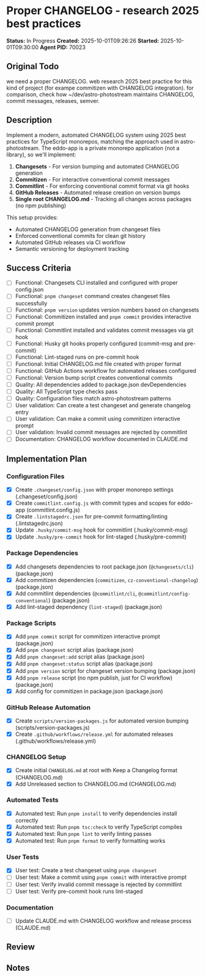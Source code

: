 # Proper CHANGELOG - research 2025 best practices

**Status:** In Progress
**Created:** 2025-10-01T09:26:26
**Started:** 2025-10-01T09:30:00
**Agent PID:** 70023

## Original Todo

we need a proper CHANGELOG. web research 2025 best practice for this kind of project (for exampe commitizen with CHANGELOG integration). for comparison, check how ~/dev/astro-photostream maintains CHANGELOG, commit messages, releases, semver.

## Description

Implement a modern, automated CHANGELOG system using 2025 best practices for TypeScript monorepos, matching the approach used in astro-photostream. The eddo-app is a private monorepo application (not a library), so we'll implement:

1. **Changesets** - For version bumping and automated CHANGELOG generation
2. **Commitizen** - For interactive conventional commit messages
3. **Commitlint** - For enforcing conventional commit format via git hooks
4. **GitHub Releases** - Automated release creation on version bumps
5. **Single root CHANGELOG.md** - Tracking all changes across packages (no npm publishing)

This setup provides:

- Automated CHANGELOG generation from changeset files
- Enforced conventional commits for clean git history
- Automated GitHub releases via CI workflow
- Semantic versioning for deployment tracking

## Success Criteria

- [ ] Functional: Changesets CLI installed and configured with proper config.json
- [ ] Functional: `pnpm changeset` command creates changeset files successfully
- [ ] Functional: `pnpm version` updates version numbers based on changesets
- [ ] Functional: Commitizen installed and `pnpm commit` provides interactive commit prompt
- [ ] Functional: Commitlint installed and validates commit messages via git hook
- [ ] Functional: Husky git hooks properly configured (commit-msg and pre-commit)
- [ ] Functional: Lint-staged runs on pre-commit hook
- [ ] Functional: Initial CHANGELOG.md file created with proper format
- [ ] Functional: GitHub Actions workflow for automated releases configured
- [ ] Functional: Version bump script creates conventional commits
- [ ] Quality: All dependencies added to package.json devDependencies
- [ ] Quality: All TypeScript type checks pass
- [ ] Quality: Configuration files match astro-photostream patterns
- [ ] User validation: Can create a test changeset and generate changelog entry
- [ ] User validation: Can make a commit using commitizen interactive prompt
- [ ] User validation: Invalid commit messages are rejected by commitlint
- [ ] Documentation: CHANGELOG workflow documented in CLAUDE.md

## Implementation Plan

### Configuration Files

- [x] Create `.changeset/config.json` with proper monorepo settings (.changeset/config.json)
- [x] Create `commitlint.config.js` with commit types and scopes for eddo-app (commitlint.config.js)
- [x] Create `.lintstagedrc.json` for pre-commit formatting/linting (.lintstagedrc.json)
- [x] Update `.husky/commit-msg` hook for commitlint (.husky/commit-msg)
- [x] Update `.husky/pre-commit` hook for lint-staged (.husky/pre-commit)

### Package Dependencies

- [x] Add changesets dependencies to root package.json (`@changesets/cli`) (package.json)
- [x] Add commitizen dependencies (`commitizen`, `cz-conventional-changelog`) (package.json)
- [x] Add commitlint dependencies (`@commitlint/cli`, `@commitlint/config-conventional`) (package.json)
- [x] Add lint-staged dependency (`lint-staged`) (package.json)

### Package Scripts

- [x] Add `pnpm commit` script for commitizen interactive prompt (package.json)
- [x] Add `pnpm changeset` script alias (package.json)
- [x] Add `pnpm changeset:add` script alias (package.json)
- [x] Add `pnpm changeset:status` script alias (package.json)
- [x] Add `pnpm version` script for changeset version bumping (package.json)
- [x] Add `pnpm release` script (no npm publish, just for CI workflow) (package.json)
- [x] Add config for commitizen in package.json (package.json)

### GitHub Release Automation

- [x] Create `scripts/version-packages.js` for automated version bumping (scripts/version-packages.js)
- [x] Create `.github/workflows/release.yml` for automated releases (.github/workflows/release.yml)

### CHANGELOG Setup

- [x] Create initial `CHANGELOG.md` at root with Keep a Changelog format (CHANGELOG.md)
- [x] Add Unreleased section to CHANGELOG.md (CHANGELOG.md)

### Automated Tests

- [x] Automated test: Run `pnpm install` to verify dependencies install correctly
- [x] Automated test: Run `pnpm tsc:check` to verify TypeScript compiles
- [x] Automated test: Run `pnpm lint` to verify linting passes
- [x] Automated test: Run `pnpm format` to verify formatting works

### User Tests

- [x] User test: Create a test changeset using `pnpm changeset`
- [ ] User test: Make a commit using `pnpm commit` with interactive prompt
- [ ] User test: Verify invalid commit message is rejected by commitlint
- [ ] User test: Verify pre-commit hook runs lint-staged

### Documentation

- [ ] Update CLAUDE.md with CHANGELOG workflow and release process (CLAUDE.md)

## Review

## Notes
